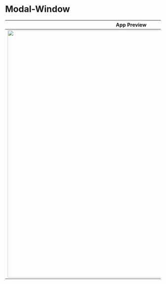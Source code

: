 # Modal-Window


|              App Preview             |  
| :----------------------------------: | 
| <img src="https://github.com/SalarMahani/Modal-Window/assets/108895916/593fb4f5-83e8-4eef-b25b-f0c8511ebf3f" width="800"></a> |

